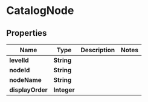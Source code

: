 

# CatalogNode


## Properties

| Name | Type | Description | Notes |
|------------ | ------------- | ------------- | -------------|
|**levelId** | **String** |  |  |
|**nodeId** | **String** |  |  |
|**nodeName** | **String** |  |  |
|**displayOrder** | **Integer** |  |  |



